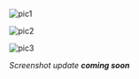 ![pic1](https://media.discordapp.net/attachments/702187062090006690/829006327841816648/unknown.png)

![pic2](https://media.discordapp.net/attachments/702187062090006690/829006742812753981/unknown.png?width=583&height=559)

![pic3](https://media.discordapp.net/attachments/702187062090006690/829007102789419089/unknown.png)

*Screenshot update **coming soon***
